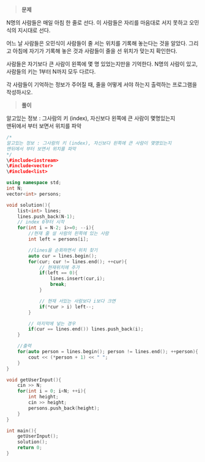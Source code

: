 > **문제**

N명의 사람들은 매일 아침 한 줄로 선다. 이 사람들은 자리를 마음대로 서지 못하고 오민식의 지시대로 선다.

어느 날 사람들은 오민식이 사람들이 줄 서는 위치를 기록해 놓는다는 것을 알았다. 그리고 아침에 자기가 기록해 놓은 것과 사람들이 줄을 선 위치가 맞는지 확인한다.

사람들은 자기보다 큰 사람이 왼쪽에 몇 명 있었는지만을 기억한다. N명의 사람이 있고, 사람들의 키는 1부터 N까지 모두 다르다.

각 사람들이 기억하는 정보가 주어질 때, 줄을 어떻게 서야 하는지 출력하는 프로그램을 작성하시오.

  

> **풀이**

알고있는 정보 : 그사람의 키 (index), 자신보다 왼쪽에 큰 사람이 몇명있는지  
맨뒤에서 부터 보면서 위치를 파악  


  

```C++
/*
알고있는 정보 : 그사람의 키 (index), 자신보다 왼쪽에 큰 사람이 몇명있는지
맨뒤에서 부터 보면서 위치를 파악
*/
\#include<iostream>
\#include<vector>
\#include<list>

using namespace std;
int N;
vector<int> persons;

void solution(){
    list<int> lines;
    lines.push_back(N-1);
    // index 0부터 시작
    for(int i = N-2; i>=0; --i){
        //현재 줄 설 사람의 왼쪽에 있는 사람
        int left = persons[i]; 

        //lines을 순회하면서 위치 찾기
        auto cur = lines.begin();
        for(cur; cur != lines.end(); ++cur){
            // 현재위치에 추가
            if(left == 0){
                lines.insert(cur,i);
                break;
            }

            // 현재 서있는 사람보다 i보다 크면
            if(*cur > i) left--;
        }

        // 마지막에 넣는 경우
        if(cur == lines.end()) lines.push_back(i);
    }

    //출력
    for(auto person = lines.begin(); person != lines.end(); ++person){
        cout << (*person + 1) << " ";
    }
}

void getUserInput(){
    cin >> N;
    for(int i = 0; i<N; ++i){
        int height;
        cin >> height;
        persons.push_back(height);
    }
}

int main(){
    getUserInput();
    solution();
    return 0;
}
 
```